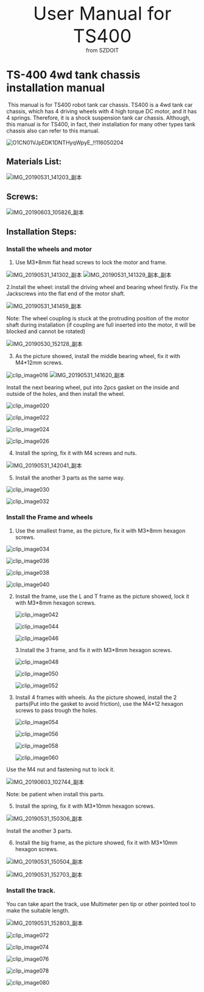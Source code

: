 <center> <font size=10> User Manual for TS400 </font></center>

<center> from SZDOIT </center>

# TS-400 4wd tank chassis installation manual

​    This manual is for TS400 robot tank car chassis. TS400 is a 4wd tank car chassis, which has 4 driving wheels with 4 high torque DC motor, and it has 4 springs. Therefore, it is a shock suspension tank car chassis. Although, this manual is for TS400,  in fact, their installation for many other types tank chassis also can refer to this manual.

![O1CN01VJpEDK1DNTHyqWpyE_!!116050204](https://github.com/SmartArduino/document/raw/master/docs/Robot/FrameChassis/TS400/clip_image002.jpg)

## Materials List:

   ![IMG_20190531_141203_副本](https://github.com/SmartArduino/document/raw/master/docs/Robot/FrameChassis/TS400/clip_image004.jpg)

## Screws:

![IMG_20190603_105826_副本](https://github.com/SmartArduino/document/raw/master/docs/Robot/FrameChassis/TS400/clip_image006.jpg)

## Installation Steps:

### Install the wheels and motor

1. Use M3*8mm flat head screws to lock the motor and frame.

![IMG_20190531_141302_副本](https://github.com/SmartArduino/document/raw/master/docs/Robot/FrameChassis/TS400/clip_image008.jpg)
![IMG_20190531_141329_副本_副本](https://github.com/SmartArduino/document/raw/master/docs/Robot/FrameChassis/TS400/file:///C:/Users/ADMINI~1/AppData/Local/Temp/msohtmlclip1/01/clip_image010.jpg)

2.Install the wheel: install the driving wheel and bearing wheel firstly. Fix the Jackscrews into the flat end of the motor shaft.

![IMG_20190531_141459_副本](https://github.com/SmartArduino/document/raw/master/docs/Robot/FrameChassis/TS400/clip_image012.jpg)

Note: The wheel coupling is stuck at the protruding position of the motor shaft during installation (if coupling are full inserted into the motor, it will be blocked and cannot be rotated)

![IMG_20190530_152128_副本](https://github.com/SmartArduino/document/raw/master/docs/Robot/FrameChassis/TS400/clip_image014.jpg)

3. As the picture showed, install the middle bearing wheel, fix it with M4*12mm screws.

![clip_image016](https://github.com/SmartArduino/document/raw/master/docs/Robot/FrameChassis/TS400/clip_image016.jpg)
![IMG_20190531_141620_副本](https://github.com/SmartArduino/document/raw/master/docs/Robot/FrameChassis/TS400/clip_image018.jpg)

Install the next bearing wheel, put into 2pcs gasket on the inside and outside of the holes, and then install the wheel.



![clip_image020](https://github.com/SmartArduino/document/raw/master/docs/Robot/FrameChassis/TS400/clip_image020.jpg)

![clip_image022](https://github.com/SmartArduino/document/raw/master/docs/Robot/FrameChassis/TS400/clip_image022.jpg)

![clip_image024](https://github.com/SmartArduino/document/raw/master/docs/Robot/FrameChassis/TS400/clip_image024.jpg)

![clip_image026](https://github.com/SmartArduino/document/raw/master/docs/Robot/FrameChassis/TS400/clip_image026.jpg)

4. Install the spring, fix it with M4 screws and nuts.

![IMG_20190531_142041_副本](https://github.com/SmartArduino/document/raw/master/docs/Robot/FrameChassis/TS400/clip_image028.jpg)

5. Install the another 3 parts as the same way.

![clip_image030](https://github.com/SmartArduino/document/raw/master/docs/Robot/FrameChassis/TS400/clip_image030.jpg)

![clip_image032](https://github.com/SmartArduino/document/raw/master/docs/Robot/FrameChassis/TS400/clip_image032.jpg)

### Install the Frame and wheels

1. Use the smallest frame, as the picture, fix it with M3*8mm hexagon screws.

![clip_image034](https://github.com/SmartArduino/document/raw/master/docs/Robot/FrameChassis/TS400/clip_image034.jpg)

![clip_image036](https://github.com/SmartArduino/document/raw/master/docs/Robot/FrameChassis/TS400/clip_image036.jpg)

![clip_image038](https://github.com/SmartArduino/document/raw/master/docs/Robot/FrameChassis/TS400/clip_image038.jpg)

![clip_image040](https://github.com/SmartArduino/document/raw/master/docs/Robot/FrameChassis/TS400/clip_image040.jpg)

2. Install the frame, use the L and T frame as the picture showed, lock it with M3*8mm hexagon screws.

   ![clip_image042](https://github.com/SmartArduino/document/raw/master/docs/Robot/FrameChassis/TS400/clip_image042.jpg)

   ![clip_image044](https://github.com/SmartArduino/document/raw/master/docs/Robot/FrameChassis/TS400/clip_image044.jpg)

   ![clip_image046](https://github.com/SmartArduino/document/raw/master/docs/Robot/FrameChassis/TS400/clip_image046.jpg)

   3.Install the 3 frame, and fix it with M3*8mm hexagon screws.

   ![clip_image048](https://github.com/SmartArduino/document/raw/master/docs/Robot/FrameChassis/TS400/clip_image048.jpg)

   ![clip_image050](https://github.com/SmartArduino/document/raw/master/docs/Robot/FrameChassis/TS400/clip_image050.jpg)

   ![clip_image052](https://github.com/SmartArduino/document/raw/master/docs/Robot/FrameChassis/TS400/clip_image052.jpg)

   

4. Install 4 frames with wheels. As the picture showed, install the 2 parts(Put into the gasket to avoid friction), use the M4*12 hexagon screws to pass trough the holes.

   ![clip_image054](https://github.com/SmartArduino/document/raw/master/docs/Robot/FrameChassis/TS400/clip_image054.jpg)

   ![clip_image056](https://github.com/SmartArduino/document/raw/master/docs/Robot/FrameChassis/TS400/clip_image056.jpg)

   ![clip_image058](https://github.com/SmartArduino/document/raw/master/docs/Robot/FrameChassis/TS400/clip_image058.jpg)

   ![clip_image060](https://github.com/SmartArduino/document/raw/master/docs/Robot/FrameChassis/TS400/clip_image060.jpg)



Use the M4 nut and fastening nut to lock it.

![IMG_20190603_102744_副本](https://github.com/SmartArduino/document/raw/master/docs/Robot/FrameChassis/TS400/clip_image062.jpg)

Note: be patient when install this parts.

5. Install the spring, fix it with M3*10mm hexagon screws.

![IMG_20190531_150306_副本](https://github.com/SmartArduino/document/raw/master/docs/Robot/FrameChassis/TS400/clip_image064.jpg)

Install the another 3 parts.

6. Install the big frame, as the picture showed, fix it with M3*10mm hexagon screws.

![IMG_20190531_150504_副本](https://github.com/SmartArduino/document/raw/master/docs/Robot/FrameChassis/TS400/clip_image066.jpg)

![IMG_20190531_152703_副本](https://github.com/SmartArduino/document/raw/master/docs/Robot/FrameChassis/TS400/clip_image068.jpg)

### Install the track.

You can take apart the track, use Multimeter pen tip or other pointed tool to make the suitable length.

![IMG_20190531_152803_副本](https://github.com/SmartArduino/document/raw/master/docs/Robot/FrameChassis/TS400/clip_image070.jpg)

![clip_image072](https://github.com/SmartArduino/document/raw/master/docs/Robot/FrameChassis/TS400/clip_image072.jpg)

![clip_image074](https://github.com/SmartArduino/document/raw/master/docs/Robot/FrameChassis/TS400/clip_image074.jpg)

![clip_image076](https://github.com/SmartArduino/document/raw/master/docs/Robot/FrameChassis/TS400/clip_image076.jpg)

![clip_image078](https://github.com/SmartArduino/document/raw/master/docs/Robot/FrameChassis/TS400/clip_image078.jpg)

![clip_image080](https://github.com/SmartArduino/document/raw/master/docs/Robot/FrameChassis/TS400/clip_image080.jpg)